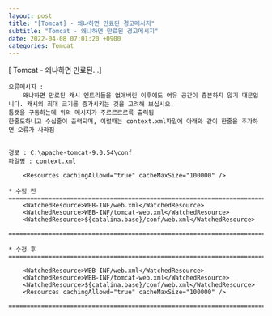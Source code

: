 ```yaml
---
layout: post
title: "[Tomcat] - 왜냐하면 만료된 경고메시지"
subtitle: "Tomcat - 왜냐하면 만료된 경고메시지"
date: 2022-04-08 07:01:20 +0900
categories: Tomcat
---
```

[ Tomcat - 왜냐하면 만료된...]

	오류메시지 : 
		왜냐하면 만료된 캐시 엔트리들을 없애버린 이후에도 여유 공간이 충분하지 않기 때문입니다. 캐시의 최대 크기를 증가시키는 것을 고려해 보십시오.
	톰캣을 구동하는데 위의 메시지가 주르르르르륵 출력됨
	한줄도하니고 수십줄이 출력되며, 이럴때는 context.xml파일에 아래와 같이 한줄을 추가하면 오류가 사라짐


	경로 : C:\apache-tomcat-9.0.54\conf
	파일명 : context.xml

		<Resources cachingAllowd="true" cacheMaxSize="100000" />

	* 수정 전
	=================================================================================================================
		<WatchedResource>WEB-INF/web.xml</WatchedResource>
		<WatchedResource>WEB-INF/tomcat-web.xml</WatchedResource>
		<WatchedResource>${catalina.base}/conf/web.xml</WatchedResource>

	=================================================================================================================

	* 수정 후
	=================================================================================================================

		<WatchedResource>WEB-INF/web.xml</WatchedResource>
		<WatchedResource>WEB-INF/tomcat-web.xml</WatchedResource>
		<WatchedResource>${catalina.base}/conf/web.xml</WatchedResource>
		<Resources cachingAllowd="true" cacheMaxSize="100000" />

	=================================================================================================================
